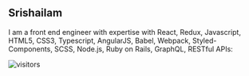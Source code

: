 
## Srishailam

I am a front end engineer with expertise with React, Redux, Javascript, HTML5, CSS3, Typescript, AngularJS, Babel, Webpack, Styled-Components, SCSS, Node.js, Ruby on Rails, GraphQL, RESTful APIs:


 ![visitors](https://visitor-badge.laobi.icu/badge?page_id=Srishailam)

